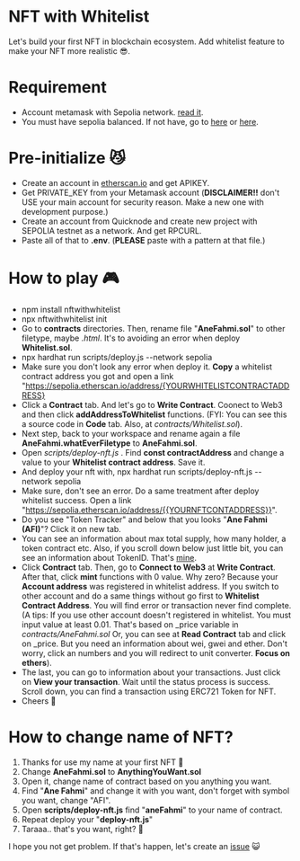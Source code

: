 # NFT with Whitelist

Let's build your first NFT in blockchain ecosystem. Add whitelist feature to make your NFT more realistic 😎.

# Requirement
- Account metamask with Sepolia network. [read it](https://www.coincarp.com/chainlist/sepolia/).
- You must have sepolia balanced. If not have, go to [here](https://sepoliafaucet.com) or [here](https://faucets.chain.link/sepolia).

# Pre-initialize 😼
- Create an account in [etherscan.io](https://etherscan.io) and get APIKEY.
- Get PRIVATE_KEY from your Metamask account (**DISCLAIMER!!** don't USE your main account for security reason. Make a new one with development purpose.)
- Create an account from Quicknode and create new project with SEPOLIA testnet as a network. And get RPCURL.
- Paste all of that to **.env**. (**PLEASE** paste with a pattern at that file.)

# How to play 🎮
- npm install nftwithwhitelist
- npx nftwithwhitelist init
- Go to **contracts** directories. Then, rename file "**AneFahmi.sol**" to other filetype, maybe *.html*. It's to avoiding an error when deploy **Whitelist.sol**.
- npx hardhat run scripts/deploy.js --network sepolia
- Make sure you don't look any error when deploy it. **Copy** a whitelist contract address you got and open a link "https://sepolia.etherscan.io/address/{YOURWHITELISTCONTRACTADDRESS}
- Click a **Contract** tab. And let's go to **Write Contract**. Coonect to Web3 and then click **addAddressToWhitelist** functions. (FYI: You can see this a source code in **Code** tab. Also, at *contracts/Whitelist.sol*).
- Next step, back to your workspace and rename again a file **AneFahmi.whatEverFiletype** to **AneFahmi.sol**.
- Open *scripts/deploy-nft.js* . Find **const contractAddress** and change a value to your **Whitelist contract address**. Save it.
- And deploy your nft with, npx hardhat run scripts/deploy-nft.js --network sepolia
- Make sure, don't see an error. Do a same treatment after deploy whitelist success. Open a link "https://sepolia.etherscan.io/address/{{YOURNFTCONTADDRESS}}".
- Do you see "Token Tracker" and below that you looks "**Ane Fahmi (AFI)**"? Click it on new tab.
- You can see an information about max total supply, how many holder, a token contract etc. Also, if you scroll down below just little bit, you can see an information about TokenID. That's [mine](https://sepolia.etherscan.io/token/0xf563ff937c9a5333a616d910914b8edbc55b19f5).
- Click **Contract** tab. Then, go to **Connect to Web3** at **Write Contract**. After that, click **mint** functions with 0 value. Why zero? Because your **Account address** was registered in whitelist address. If you switch to other account and do a same things without go first to **Whitelist Contract Address**. You will find error or transaction never find complete. (A tips: If you use other account doesn't registered in whitelist. You must input value at least 0.01. That's based on _price variable in *contracts/AneFahmi.sol* Or, you can see at **Read Contract** tab and click on _price. But you need an information about wei, gwei and ether. Don't worry, click an numbers and you will redirect to unit converter. **Focus on ethers**).
- The last, you can go to information about your transactions. Just click on **View your transaction**. Wait until the status process is success. Scroll down, you can find a transaction using ERC721 Token for NFT.
- Cheers 🍻

# How to change name of NFT?

1. Thanks for use my name at your first NFT 🤣
2. Change **AneFahmi.sol** to **AnythingYouWant.sol**
3. Open it, change name of contract based on you anything you want.
4. Find "**Ane Fahmi**" and change it with you want, don't forget with symbol you want, change "AFI".
5. Open **scripts/deploy-nft.js** find "**aneFahmi**" to your name of contract.
6. Repeat deploy your "**deploy-nft.js**"
7. Taraaa.. that's you want, right? 🤩

I hope you not get problem. If that's happen, let's create an [issue](https://github.com/fahmisme/NFTwithWhitelist/issues) 😺